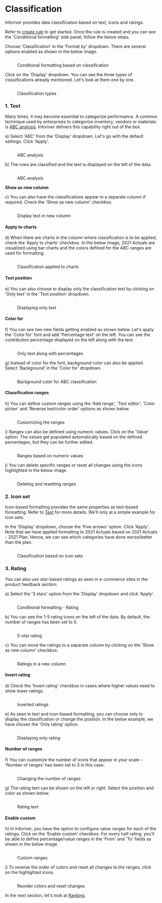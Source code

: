 # Classification

Inforiver provides data classification based on text, icons and ratings.

Refer to [create rule](create-rule-basic-settings.md) to get started. Once the rule is created and you can see the 'Conditional formatting' side panel, follow the below steps.

Choose 'Classification' in the 'Format by' dropdown. There are several options enabled as shown in the below image.

<figure><img src="../../.gitbook/assets/5.4.1 Classification.png" alt=""><figcaption><p>Conditional formatting based on classification</p></figcaption></figure>

Click on the 'Display' dropdown. You can see the three types of classifications already mentioned. Let's look at them one by one.

<figure><img src="../../.gitbook/assets/5.4.2 Classification.png" alt=""><figcaption><p>Classification types</p></figcaption></figure>

### 1. Text

Many times, it may become essential to categorize performance. A common technique used by enterprises to categorize inventory, vendors or materials is [ABC analysis](https://en.wikipedia.org/wiki/ABC\_analysis). Inforiver delivers this capability right out of the box.&#x20;

a) Select 'ABC' from the 'Display' dropdown. Let's go with the default settings. Click 'Apply'.

<figure><img src="../../.gitbook/assets/5.4.3 Classification.png" alt=""><figcaption><p>ABC analysis</p></figcaption></figure>

b) The rows are classified and the text is displayed on the left of the data.

<figure><img src="../../.gitbook/assets/5.4.4 Classification.png" alt=""><figcaption><p>ABC analysis</p></figcaption></figure>

**Show as new column**

c) You can also have the classifications appear in a separate column if required. Check the 'Show as new column' checkbox.

<figure><img src="../../.gitbook/assets/5.4.5 Classification.png" alt=""><figcaption><p>Display text in new column</p></figcaption></figure>

#### **Apply to charts**

d) When there are charts in the column where classification is to be applied, check the 'Apply to charts' checkbox. In the below image, 2021 Actuals are visualized using bar charts and the colors defined for the ABC ranges are used for formatting.

<figure><img src="../../.gitbook/assets/5.4.6 Classification.png" alt=""><figcaption><p>Classification applied to charts</p></figcaption></figure>

#### **Text position**

e) You can also choose to display only the classification text by clicking on 'Only text' in the 'Text position' dropdown.

<figure><img src="../../.gitbook/assets/5.4.7 Classification.png" alt=""><figcaption><p>Displaying only text</p></figcaption></figure>

#### **Color for**

f) You can see two new fields getting enabled as shown below. Let's apply the 'Color for' font and add 'Percentage text' on the left. You can see the contribution percentage displayed on the left along with the text.&#x20;

<figure><img src="../../.gitbook/assets/5.4.8 Classification.png" alt=""><figcaption><p>Only text along with percentages</p></figcaption></figure>

g) Instead of color for the font, background color can also be applied. Select 'Background' in the 'Color for' dropdown.

<figure><img src="../../.gitbook/assets/5.4.9 Classification.png" alt=""><figcaption><p>Background color for ABC classification</p></figcaption></figure>

#### Classification ranges

h) You can define custom ranges using the 'Add range', 'Text editor', 'Color picker' and 'Reverse text/color order' options as shown below.

<figure><img src="../../.gitbook/assets/5.4.10 Classification.png" alt=""><figcaption><p>Customizing the ranges</p></figcaption></figure>

i) Ranges can also be defined using numeric values. Click on the 'Value' option. The values get populated automatically based on the defined percentages, but they can be further edited.

<figure><img src="../../.gitbook/assets/5.4.11 Classification.png" alt=""><figcaption><p>Ranges based on numeric values</p></figcaption></figure>

j) You can delete specific ranges or reset all changes using the icons highlighted in the below image.&#x20;

<figure><img src="../../.gitbook/assets/5.4.12 Classification.png" alt=""><figcaption><p>Deleting and resetting ranges</p></figcaption></figure>

### 2. Icon set

Icon-based formatting provides the same properties as text-based formatting. Refer to [Text](classification.md#1.-text) for more details. We'll only at a simple example for icon sets.&#x20;

In the 'Display' dropdown, choose the 'Five arrows' option. Click 'Apply'. Note that we have applied formatting to 2021 Actuals based on 2021 Actuals - 2021 Plan. Hence, we can see which categories have done worse/better than the plan.

<figure><img src="../../.gitbook/assets/5.4.14 Classification.png" alt=""><figcaption><p>Classification based on icon sets</p></figcaption></figure>

### 3. Rating

You can also use star-based ratings as seen in e-commerce sites in the product feedback section.

a) Select the '3 stars' option from the 'Display' dropdown and click 'Apply'.

<figure><img src="../../.gitbook/assets/5.4.15 Classification.png" alt=""><figcaption><p>Conditional formatting - Rating</p></figcaption></figure>

b) You can see the 1-5 rating icons on the left of the data. By default, the number of ranges has been set to 5.

<figure><img src="../../.gitbook/assets/5.4.16 Classification.png" alt=""><figcaption><p>5-star rating</p></figcaption></figure>

c) You can move the ratings to a separate column by clicking on the 'Show as new column' checkbox.

<figure><img src="../../.gitbook/assets/5.4.17 Classification.png" alt=""><figcaption><p>Ratings in a new column</p></figcaption></figure>

#### **Invert rating**

d) Check the 'Invert rating' checkbox in cases where higher values need to show lower ratings.

<figure><img src="../../.gitbook/assets/5.4.18 Classification.png" alt=""><figcaption><p>Inverted ratings</p></figcaption></figure>

e) As seen in text and icon-based formatting, you can choose only to display the classification or change the position. In the below example, we have chosen the 'Only rating' option.

<figure><img src="../../.gitbook/assets/5.4.19 Classification.png" alt=""><figcaption><p>Displaying only rating</p></figcaption></figure>

#### **Number of range**s

f) You can customize the number of icons that appear in your scale – 'Number of ranges' has been set to 3 in this case.&#x20;

<figure><img src="../../.gitbook/assets/5.4.20 Classification.png" alt=""><figcaption><p>Changing the number of ranges</p></figcaption></figure>

g) The rating text can be shown on the left or right. Select the position and color as shown below.

<figure><img src="../../.gitbook/assets/5.4.21 Classification.png" alt=""><figcaption><p>Rating text</p></figcaption></figure>

#### **Enable custom**

h) In Inforiver, you have the option to configure value ranges for each of the ratings. Click on the 'Enable custom' checkbox. For every half rating, you'll be able to define percentage/value ranges in the 'From' and 'To' fields as shown in the below image.

<figure><img src="../../.gitbook/assets/5.4.22 Classification.png" alt=""><figcaption><p>Custom ranges</p></figcaption></figure>

i) To reverse the order of colors and reset all changes to the ranges, click on the highlighted icons.

<figure><img src="../../.gitbook/assets/5.4.23Classification.png" alt=""><figcaption><p>Reorder colors and reset changes</p></figcaption></figure>

In the next section, let's look at [Ranking](ranking.md).
